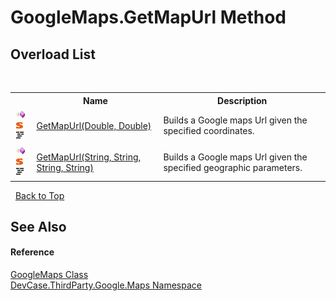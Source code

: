 # GoogleMaps.GetMapUrl Method 
 


## Overload List
&nbsp;<table><tr><th></th><th>Name</th><th>Description</th></tr><tr><td>![Public method](media/pubmethod.gif "Public method")![Static member](media/static.gif "Static member")![Code example](media/CodeExample.png "Code example")</td><td><a href="M_DevCase_ThirdParty_Google_Maps_GoogleMaps_GetMapUrl">GetMapUrl(Double, Double)</a></td><td>
Builds a Google maps Url given the specified coordinates.</td></tr><tr><td>![Public method](media/pubmethod.gif "Public method")![Static member](media/static.gif "Static member")![Code example](media/CodeExample.png "Code example")</td><td><a href="M_DevCase_ThirdParty_Google_Maps_GoogleMaps_GetMapUrl_1">GetMapUrl(String, String, String, String)</a></td><td>
Builds a Google maps Url given the specified geographic parameters.</td></tr></table>&nbsp;
<a href="#googlemaps.getmapurl-method">Back to Top</a>

## See Also


#### Reference
<a href="T_DevCase_ThirdParty_Google_Maps_GoogleMaps">GoogleMaps Class</a><br /><a href="N_DevCase_ThirdParty_Google_Maps">DevCase.ThirdParty.Google.Maps Namespace</a><br />